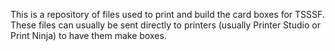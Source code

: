 This is a repository of files used to print and build the card boxes for TSSSF. These files can usually be sent directly to printers (usually Printer Studio or Print Ninja) to have them make boxes.